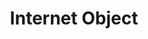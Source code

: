 ---
git: https://github.com/maniartech/InternetObject-vs-JSON-benchmark
logohandle: internetobject
sort: internetobject
title: Internet Object
twitter: https://x.com/InternetObject
website: https://internetobject.org/
---